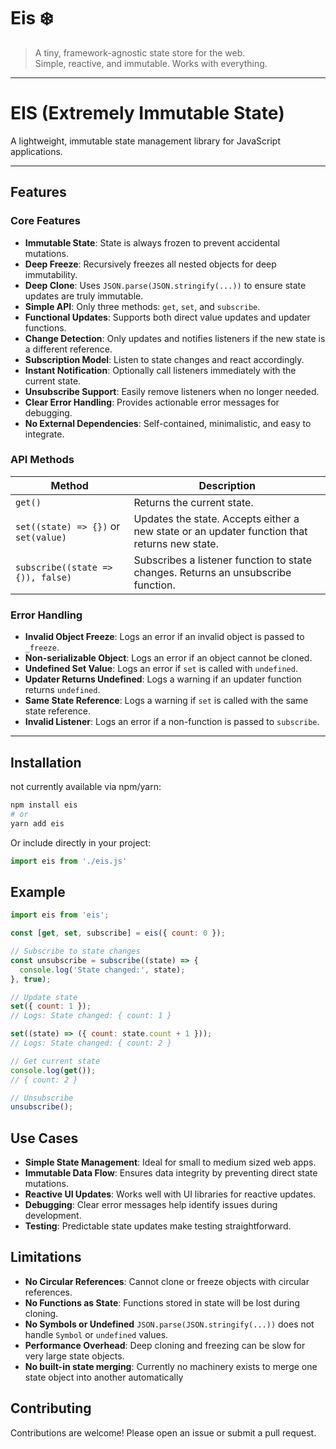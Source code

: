# Eis ❄️

> A tiny, framework-agnostic state store for the web.  
> Simple, reactive, and immutable. Works with everything.

---

# EIS (Extremely Immutable State)

A lightweight, immutable state management library for JavaScript applications.

---

## Features

### Core Features
- **Immutable State**: State is always frozen to prevent accidental mutations.
- **Deep Freeze**: Recursively freezes all nested objects for deep immutability.
- **Deep Clone**: Uses `JSON.parse(JSON.stringify(...))` to ensure state updates are truly immutable.
- **Simple API**: Only three methods: `get`, `set`, and `subscribe`.
- **Functional Updates**: Supports both direct value updates and updater functions.
- **Change Detection**: Only updates and notifies listeners if the new state is a different reference.
- **Subscription Model**: Listen to state changes and react accordingly.
- **Instant Notification**: Optionally call listeners immediately with the current state.
- **Unsubscribe Support**: Easily remove listeners when no longer needed.
- **Clear Error Handling**: Provides actionable error messages for debugging.
- **No External Dependencies**: Self-contained, minimalistic, and easy to integrate.

### API Methods
| Method         | Description                                                                                     |
|----------------|-------------------------------------------------------------------------------------------------|
| `get()`        | Returns the current state.                                                                       |
| `set((state) => {})` or `set(value)`   | Updates the state. Accepts either a new state or an updater function that returns new state.                           |
| `subscribe((state => {)), false)` | Subscribes a listener function to state changes. Returns an unsubscribe function.              |

### Error Handling
- **Invalid Object Freeze**: Logs an error if an invalid object is passed to `_freeze`.
- **Non-serializable Object**: Logs an error if an object cannot be cloned.
- **Undefined Set Value**: Logs an error if `set` is called with `undefined`.
- **Updater Returns Undefined**: Logs a warning if an updater function returns `undefined`.
- **Same State Reference**: Logs a warning if `set` is called with the same state reference.
- **Invalid Listener**: Logs an error if a non-function is passed to `subscribe`.

---

## Installation

not currently available via npm/yarn:

```bash
npm install eis
# or
yarn add eis
```

Or include directly in your project:

```js
import eis from './eis.js'
```

## Example

```js
import eis from 'eis';

const [get, set, subscribe] = eis({ count: 0 });

// Subscribe to state changes
const unsubscribe = subscribe((state) => {
  console.log('State changed:', state);
}, true);

// Update state
set({ count: 1 });
// Logs: State changed: { count: 1 }

set((state) => ({ count: state.count + 1 }));
// Logs: State changed: { count: 2 }

// Get current state
console.log(get());
// { count: 2 }

// Unsubscribe
unsubscribe();
```

## Use Cases

- **Simple State Management**: Ideal for small to medium sized web apps.
- **Immutable Data Flow**: Ensures data integrity by preventing direct state mutations.
- **Reactive UI Updates**: Works well with UI libraries for reactive updates.
- **Debugging**: Clear error messages help identify issues during development.
- **Testing**: Predictable state updates make testing straightforward.

## Limitations

- **No Circular References**: Cannot clone or freeze objects with circular references.
- **No Functions as State**: Functions stored in state will be lost during cloning.
- **No Symbols or Undefined** ```JSON.parse(JSON.stringify(...))``` does not handle ```Symbol``` or ```undefined``` values.
- **Performance Overhead**: Deep cloning and freezing can be slow for very large state objects.
- **No built-in state merging**: Currently no machinery exists to merge one state object into another automatically

## Contributing
Contributions are welcome! Please open an issue or submit a pull request.
